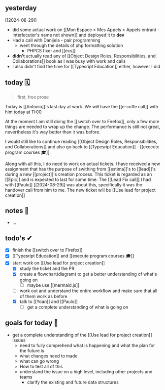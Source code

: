 ## yesterday
[[2024-08-29]]

- did some actual work on [[Mon Espace > Mes Appels > Appels entrant - Interlocutor's name not shown]] and deployed it to **dev**
- Had a call with Danijela - pair programming
	- went through the details of php formatting solution
		- PHPCS fixer and [[ecs]]
- **didn't** actually read any of [[Object Design Roles, Responsibilities, and Collaborations]] book as I was busy with work and calls
- I also didn't find the time for [[Typesript Education]] either, however I did  

## today 🗓
> first, free prose

Today is [[Antonio]]'s last day at work. We will have the [[e-coffe call]]  with him today at 11:00

At the moment I am still doing the [[switch over to Firefox]], only a few more things are needed to wrap up the change. The performance is still not great, nevertheless it's way better than it was before.

I would still like to continue reading [[Object Design Roles, Responsibilities, and Collaborations]] and also go back to [[Typesript Education]] - [[execute program courses 🎓]].

Along with all this, I do need to work on actual tickets. 
I have received a new assignment that has the purpose of swithing from [[estima]]'s to [[lead]]'s during a new [[project]]'s creation process. This ticket is regarded as an [[Epic]] and is expected to last for some time. The [[Lead Fix call]] I had with [[Paulo]] [[2024-08-29]] was about this, specifically it was the handover call from him to me.
The new ticket will be [[Use lead for project creation]]

## notes 📔
- ... 

## todo's ✔
- [x] finish the [[switch over to Firefox]]
- [x] [[Typesript Education]] and [[execute program courses 🎓]]
- [x] start work on [[Use lead for project creation]]
	- [x] study the ticket and the PR
	- [x] create a flowchart(diagram) to get a better understanding of what's going on
		- [ ] maybe use [[mermaid.js]]
	- [ ] work out and understand the entire workflow and make sure that all of them work as before
	- [x] talk to [[Yoan]] and [[Paulo]]
		- [ ] get a complete understanding of what is going on

## goals for today 🥅

- get a complete understanding of the [[Use lead for project creation]] issues
	- need to fully comprehend what is happening and what the plan for the future is
	- what changes need to made
	- what can go wrong
	- How to test all of this
	- understand the issue on a high level, including other projects and teams
		- clarify the existing and future data structures